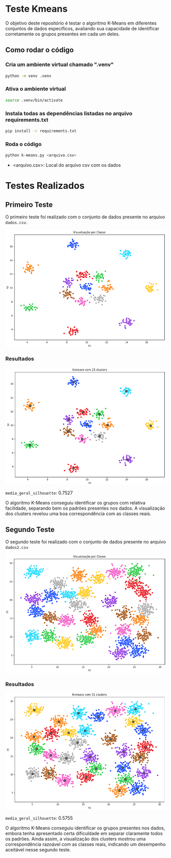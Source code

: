 # Teste Kmeans

O objetivo deste repositório é testar o algoritmo K-Means em diferentes
conjuntos de dados específicos, avaliando sua capacidade de identificar
corretamente os grupos presentes em cada um deles.

## Como rodar o código

### Cria um ambiente virtual chamado ".venv"
```sh
python -m venv .venv
```

### Ativa o ambiente virtual
```sh
source .venv/bin/activate
```

### Instala todas as dependências listadas no arquivo requirements.txt
```sh
pip install -r requirements.txt
```

### Roda o código
```sh
python k-means.py <arquivo.csv>
```

- \<arquivo.csv\>: Local do arquivo csv com os dados

# Testes Realizados

## Primeiro Teste

O primeiro teste foi realizado com o conjunto de dados presente no arquivo `dados.csv`.

![Dados1](https://github.com/kenjiThiago/Teste_Kmeans/blob/main/imagens/dados.png)

### Resultados

![Teste1](https://github.com/kenjiThiago/Teste_Kmeans/blob/main/imagens/dados_resultado.png)

`media_geral_silhouette`: 0.7527

O algoritmo K-Means conseguiu identificar os grupos com relativa facilidade,
separando bem os padrões presentes nos dados.  A visualização dos clusters
revelou uma boa correspondência com as classes reais.

## Segundo Teste

O segundo teste foi realizado com o conjunto de dados presente no arquivo `dados2.csv`

![Dados2](https://github.com/kenjiThiago/Teste_Kmeans/blob/main/imagens/dados2.png)

### Resultados

![Teste2](https://github.com/kenjiThiago/Teste_Kmeans/blob/main/imagens/dados2_resultado.png)

`media_geral_silhouette`: 0.5755

O algoritmo K-Means conseguiu identificar os grupos presentes nos dados, embora
tenha apresentado certa dificuldade em separar claramente todos os padrões.
Ainda assim, a visualização dos clusters mostrou uma correspondência razoável
com as classes reais, indicando um desempenho aceitável nesse segundo teste.
